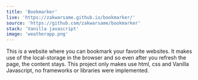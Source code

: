 ```yaml
---
title: 'Bookmarker'
live: 'https://zakwarsame.github.io/bookmarker/'
source: 'https://github.com/zakwarsame/bookmarker'
stack: 'Vanilla javascript'
image: 'weatherapp.png'
---
```


This is a website where you can bookmark your favorite websites. It makes use of the local-storage in the browser and so even after you refresh the page, the content stays. This project only makes use html, css and Vanilla Javascript, no frameworks or libraries were implemented.
